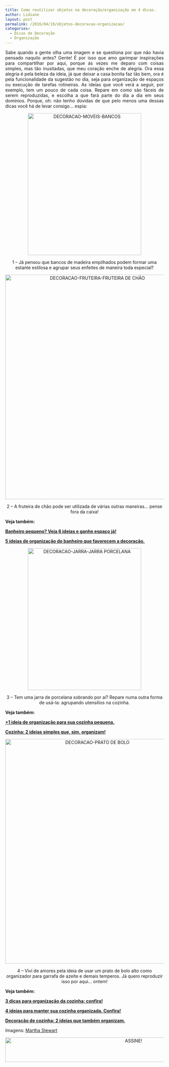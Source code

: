 ```yaml
---
title: Como reutilizar objetos na decoração/organização em 4 dicas.
author: Lidiane
layout: post
permalink: /2016/04/19/objetos-decoracao-organizacao/
categories:
  - Dicas de Decoração
  - Organização
---
```

<p align="justify">
  Sabe quando a gente olha uma imagem e se questiona por que não havia pensado naquilo antes? Gente! É por isso que amo garimpar inspirações para compartilhar por aqui, porque ás vezes me deparo com coisas simples, mas tão inusitadas, que meu coração enche de alegria. Ora essa alegria é pela beleza da ideia, já que deixar a casa bonita faz tão bem, ora é pela funcionalidade da sugestão no dia, seja para organização de espaços ou execução de tarefas rotineiras. As ideias que você verá a seguir, por exemplo, tem um pouco de cada coisa. Repare em como são fáceis de serem reproduzidas, e escolha a que fará parte do dia a dia em seus domínios. Porque, oh: não tenho dúvidas de que pelo menos uma dessas dicas você há de levar consigo… espia:
</p>

<p align="center">
  <img class="alignnone size-full wp-image-12414" src="https://www.trololodemulher.com.br/2016/04/DECORACAO-MOVEIS-BANCOS.jpg" alt="DECORACAO-MOVEIS-BANCOS" width="360" height="450" />
</p>

<p align="center">
  1 &#8211; Já pensou que bancos de madeira empilhados podem formar uma estante estilosa e agrupar seus enfeites de maneira toda especial?
</p>

<p align="center">
  <img class="alignnone size-full wp-image-12412" src="https://www.trololodemulher.com.br/2016/04/DECORACAO-FRUTEIRA-FRUTEIRA-DE-CHÃO.jpg" alt="DECORACAO-FRUTEIRA-FRUTEIRA DE CHÃO" width="570" height="712" />
</p>

<p align="center">
  2 &#8211; A fruteira de chão pode ser utilizada de várias outras maneiras… pense fora da caixa!
</p>

<p style="text-align: left;" align="center">
  <strong>Veja também:</strong>
</p>

<p style="text-align: left;" align="center">
  <strong><a href="http://www.decoracaodacasa.com/banheiro-pequeno/" target="_blank" rel="noopener noreferrer">Banheiro pequeno? Veja 6 ideias e ganhe espaço já!</a></strong>
</p>

<p style="text-align: left;" align="center">
  <strong><a href="http://www.decoracaodacasa.com/organizacao-do-banheiro/" target="_blank" rel="noopener noreferrer">5 ideias de organização do banheiro que favorecem a decoração.</a></strong>
</p>

<p align="center">
  <img class="alignnone size-full wp-image-12413" src="https://www.trololodemulher.com.br/2016/04/DECORACAO-JARRA-JARRA-PORCELANA.jpg" alt="DECORACAO-JARRA-JARRA PORCELANA" width="360" height="450" />
</p>

<p align="center">
  3 &#8211; Tem uma jarra de porcelana sobrando por aí? Repare numa outra forma de usá-la: agrupando utensílios na cozinha.
</p>

<p style="text-align: left;" align="center">
  <strong>Veja também:</strong>
</p>

<p style="text-align: left;" align="center">
  <strong><a href="http://www.decoracaodacasa.com/organizacao-casa-cozinha/" target="_blank" rel="noopener noreferrer">+1 ideia de organização para sua cozinha pequena.</a></strong>
</p>

<p style="text-align: left;" align="center">
  <strong><a href="http://www.decoracaodacasa.com/cozinha-organizacao/" target="_blank" rel="noopener noreferrer">Cozinha: 2 ideias simples que, sim, organizam!</a></strong>
</p>

<p align="center">
  <img class="alignnone size-full wp-image-12415" src="https://www.trololodemulher.com.br/2016/04/DECORACAO-PRATO-DE-BOLO.jpg" alt="DECORACAO-PRATO DE BOLO" width="570" height="712" />
</p>

<p align="center">
  4 &#8211; Vivi de amores pela ideia de usar um prato de bolo alto como organizador para garrafa de azeite e demais temperos. Já quero reproduzir isso por aqui… ontem!
</p>

<p style="text-align: left;" align="center">
  <strong>Veja também:</strong>
</p>

<p style="text-align: left;" align="center">
  <strong><a href="http://www.decoracaodacasa.com/organizacao-da-cozinha/" target="_blank" rel="noopener noreferrer">3 dicas para organização da cozinha: confira!</a></strong>
</p>

<p style="text-align: left;" align="center">
  <strong><a href="http://www.decoracaodacasa.com/ideias-cozinha-organizada/" target="_blank" rel="noopener noreferrer">4 ideias para manter sua cozinha organizada. Confira!</a></strong>
</p>

<p style="text-align: left;" align="center">
  <strong><a href="http://www.decoracaodacasa.com/decoracao-de-cozinha/" target="_blank" rel="noopener noreferrer">Decoração de cozinha: 2 ideias que também organizam.</a></strong>
</p>

<p align="justify">
  Imagens: <a href="http://www.marthastewart.com/" target="_blank" rel="noopener noreferrer">Martha Stewart</a>
</p>

<p align="center">
  <a href="http://feedburner.google.com/fb/a/mailverify?uri=blogBichaFemea&loc=en_US" target="_blank" rel="noopener noreferrer"><img class="alignnone size-full wp-image-10439" src="https://www.trololodemulher.com.br/2014/09/ASSINE.png" alt="ASSINE!" width="800" height="78" /></a>
</p>
